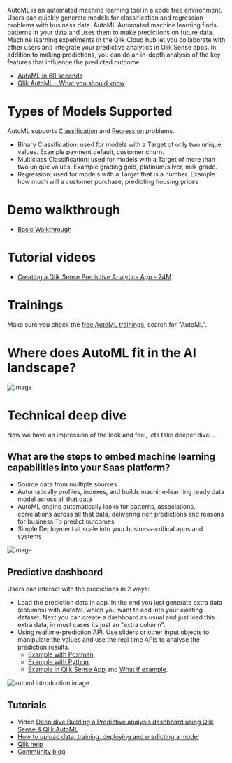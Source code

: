 AutoML is an automated machine learning tool in a code free environment. Users can quickly generate models for classification and regression problems with business data. AutoML Automated machine learning finds patterns in your data and uses them to make predictions on future data. Machine learning experiments in the Qlik Cloud hub let you collaborate with other users and integrate your predictive analytics in Qlik Sense apps. In addition to making predictions, you can do an in-depth analysis of the key features that influence the predicted outcome.

- [AutoML in 60 seconds](https://youtu.be/VDYtNcF5jEk)
- [Qlik AutoML - What you should know](https://youtu.be/4TCGyiWfqT4)

# Types of Models Supported
AutoML supports [Classification](https://help.qlik.com/en-US/cloud-services/Subsystems/Hub/Content/Sense_Hub/AutoML/classification-problems.htm) and [Regression](https://help.qlik.com/en-US/cloud-services/Subsystems/Hub/Content/Sense_Hub/AutoML/regression-problems.htm) problems. 
- Binary Classification: used for models with a Target of only two unique values. Example payment default, customer churn.
- Multiclass Classification:  used for models with a Target of more than two unique values. Example grading gold, platinum/silver, milk grade. 
- Regression: used for models with a Target that is a number. Example how much will a customer purchase, predicting housing prices 

# Demo walkthrough
- [Basic Walkthrough](https://app.getreprise.com/launch/D6l9l0n/?trk=feed_main-feed-card_feed-article-content)

# Tutorial videos
- [Creating a Qlik Sense Predictive Analytics App - 24M](https://youtu.be/vwAt3aH4Hec)

# Trainings
Make sure you check the [free AutoML trainings](https://learning.qlik.com/mod/page/view.php?id=24708&price=free), search for "AutoML".

# Where does AutoML fit in the AI landscape?
![image](https://github.com/QHose/QRSMeteor/assets/12411165/b66b9531-b953-46c0-945d-7315a44eb883)

# Technical deep dive
Now we have an impression of the look and feel, lets take deeper dive...

## What are the steps to embed machine learning capabilities into your Saas platform?
- Source data from multiple sources
- Automatically profiles, indexes, and builds machine-learning ready data model across all that data
- AutoML engine automatically looks for patterns, associations, correlations across all that data, delivering rich predictions and reasons for business 
To predict outcomes
- Simple Deployment at scale into your business-critical apps and systems


![image](https://user-images.githubusercontent.com/12411165/236760266-56186559-30ab-4075-bfdd-ec51e21b6b8e.png)

## Predictive dashboard
Users can interact with the predictions in 2 ways:
- Load the prediction data in app. In the end you just generate extra data (columns) with AutoML which you want to add into your existing dataset. Next you can create a dashboard as usual and just load this extra data, in most cases its just an "extra column". 
- Using realtime-prediction API. Use sliders or other input objects to manipulate the values and use the real time APIs to analyse the prediction results. 
  - [Example with Postman](https://community.qlik.com/t5/Official-Support-Articles/Qlik-AutoML-How-to-test-API-realtime-predictions-from-Postman/ta-p/1992894)
  - [Example with Python](https://community.qlik.com/t5/Official-Support-Articles/Qlik-AutoML-How-to-generate-predictions-via-API-realtime/ta-p/1995683),
  - [Example in Qlik Sense App](https://community.qlik.com/t5/Official-Support-Articles/Qlik-AutoML-Generate-Predictions-with-AutoML-API-endpoint/ta-p/2045131) and [What if example](https://community.qlik.com/t5/Design/Building-What-If-Scenarios-using-SSE-and-the-Qlik-AutoML/ba-p/1907221).


![automl introduction image](https://user-images.githubusercontent.com/12411165/236759569-78aeaaa6-a707-4188-989f-3cee99fb99bc.png)

## Tutorials 
- Video [Deep dive Building a Predictive analysis dashboard using Qlik Sense & Qlik AutoML](https://youtu.be/bN5OaY3kc6o)
- [How to upload data, training, deploying and predicting a model](https://community.qlik.com/t5/Knowledge/Qlik-AutoML-How-to-upload-model-deploy-and-predict-on-Qlik-Cloud/ta-p/1960164)
- [Qlik help](https://help.qlik.com/en-US/cloud-services/Subsystems/Hub/Content/Sense_Hub/AutoML/home-automl.htm)
- [Community blog](https://community.qlik.com/t5/Official-Support-Articles/How-To-Get-Started-with-Qlik-AutoML/ta-p/1983296)

